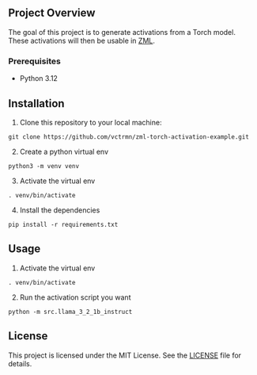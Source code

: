 ## Project Overview

The goal of this project is to generate activations from a Torch model. These
activations will then be usable in [ZML](https://github.com/zml/zml).

### Prerequisites

- Python 3.12

## Installation

1. Clone this repository to your local machine:

```
git clone https://github.com/vctrmn/zml-torch-activation-example.git
```

2. Create a python virtual env

```
python3 -m venv venv
```

3. Activate the virtual env

```
. venv/bin/activate
```

4. Install the dependencies

```
pip install -r requirements.txt
```

## Usage

1. Activate the virtual env

```
. venv/bin/activate
```

2. Run the activation script you want

```
python -m src.llama_3_2_1b_instruct
```

## License

This project is licensed under the MIT License. See the [LICENSE](LICENSE) file
for details.
